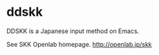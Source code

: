 ddskk
=====

DDSKK is a Japanese input method on Emacs.

See SKK Openlab homepage. http://openlab.jp/skk

